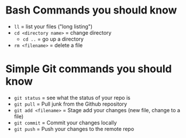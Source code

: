 # Bash Commands you should know

- `ll` = list your files ("long listing")
- `cd <directory name>` = change directory
   - `cd ..` = go up a directory
- `rm <filename>` = delete a file

# Simple Git commands you should know


- `git status` = see what the status of your repo is
- `git pull` = Pull junk from the Github repository
- `git add <filename>` = Stage add your changes (new file, change to a file)
- `git commit` = Commit your changes locally
- `git push` = Push your changes to the remote repo
